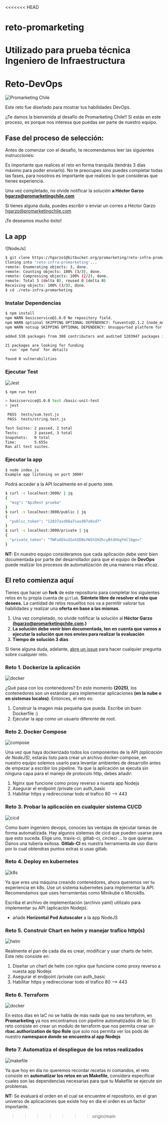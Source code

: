 <<<<<<< HEAD
# reto-promarketing
Utilizado para prueba técnica Ingeniero de Infraestructura
=======
# Reto-DevOps 
![Promarketing Chile](https://promarketingchile.com/wp-content/uploads/2020/03/Logo-promarketing.jpeg)

Este reto fue diseñado para mostrar tus habilidades DevOps. 

¡¡Te damos la bienvenida al desafío de Promarketing Chile!! Si estás en este proceso, es porque nos interesa que puedas ser parte de nuestro equipo.
## Fase del proceso de selección:
Antes de comenzar con el desafío, te recomendamos leer las siguientes instrucciones:

Es importante que realices el reto en forma tranquila (tendrás 3 días máximo para poder enviarlo). No te preocupes sino puedes completar todas las fases, para nosotros es importante que realices lo que consideras que tienes experiencia.
  
Una vez completado, no olvide notificar la solución **a Héctor Garzo hgarzo@promarketingchile.com**

Si tienes alguna duda, puedes escribir o enviar un correo a Héctor Garzo hgarzo@promarketingchile.com

¡Te deseamos mucho éxito!

## La app
![NodeJs]

```bash
$ git clone https://hgarzo1@bitbucket.org/promarketing/reto-infra-promarketing.git
Cloning into 'reto-infra-promarketing'...
remote: Enumerating objects: 3, done.
remote: Counting objects: 100% (3/3), done.
remote: Compressing objects: 100% (2/2), done.
remote: Total 3 (delta 0), reused 0 (delta 0)
Receiving objects: 100% (3/3), done.
$ cd ./reto-infra-promarketing

```
### Instalar Dependencias
```bash
$ npm install
npm WARN basicservice@1.0.0 No repository field.
npm WARN optional SKIPPING OPTIONAL DEPENDENCY: fsevents@2.1.2 (node_modules/fsevents):
npm WARN notsup SKIPPING OPTIONAL DEPENDENCY: Unsupported platform for fsevents@2.1.2: wanted {"os":"darwin","arch":"any"} (current: {"os":"linux","arch":"x64"})

added 530 packages from 308 contributors and audited 1203947 packages in 34.589s

21 packages are looking for funding
  run `npm fund` for details

found 0 vulnerabilities
```
### Ejecutar Test
![Jest](https://encrypted-tbn0.gstatic.com/images?q=tbn:ANd9GcSFOcnopNniGA7EIpzjc5aRUEMcfsq9D8ZTvg&usqp=CAU)

```bash
$ npm run test

> basicservice@1.0.0 test /basic-unit-test
> jest

 PASS  tests/sum.test.js
 PASS  tests/string.test.js

Test Suites: 2 passed, 2 total
Tests:       3 passed, 3 total
Snapshots:   0 total
Time:        5.655s
Ran all test suites.
```

### Ejecutar la app
```bash
$ node index.js
Example app listening on port 3000!
```
Podrá acceder a la API localmente en el puerto `3000`.

```bash
$ curl -s localhost:3000/ | jq
{
  "msg": "ApiRest prueba"
}
$ curl -s localhost:3000/public | jq
{
  "public_token": "12837asd98a7sasd97a9sd7"
}
$ curl -s localhost:3000/private | jq
{
  "private_token": "TWFudGVuIGxhIENsYW1hIHZhcyBtdXkgYmllbgo="
}
```

**NT:** En nuestro equipo consideramos que cada aplicación debe venir bien documentada por parte del desarrollador para que el equipo de **DevOps** puede realizar los procesos de automatización de una manera mas eficaz.

## El reto comienza aquí
Tienes que hacer un **fork** de este repositorio para completar los siguientes retos en tu propia cuenta de `gitlab`. **Siéntete libre de resolver el reto que desees.** La cantidad de retos resueltos nos va a permitir valorar tus habilidades y realizar una **oferta en base a las mismas**.

1. Una vez completado, no olvide notificar la solución al **Héctor Garzo (hgarzo@promarketingchile.com.)**
2. **La solución debe venir bien documentada, ten en cuenta que vamos a ejecutar la solución que nos envies para realizar la evaluación**
3. **Tiempo de solución 3 días**

Si tiene alguna duda, adelante, [abre un issue](https://gitlab.com/promarketingchile/reto-promarketing/-/issues) para hacer cualquier pregunta sobre cualquier reto.

### Reto 1. Dockerize la aplicación
![docker](https://i.imgur.com/CX0Xql8.png)


¿Qué pasa con los contenedores? En este momento **(2025)**, los contenedores son un estándar para implementar aplicaciones **(en la nube o en sistemas locales)**. Entonces, el reto es:
1. Construir la imagen más pequeña que pueda. Escribe un buen Dockerfile :)
2. Ejecutar la app como un usuario diferente de root.

### Reto 2. Docker Compose
![compose](https://i.imgur.com/1bprdVW.png)

Una vez que haya dockerizado todos los componentes de la API *(aplicación de NodeJS)*, estarás listo para crear un archivo docker-compose, en nuestro equipo solemos usarlo para levantar ambientes de desarrollo antes de empezar a escribir los pipeline. Ya que la aplicación se ejecuta sin ninguna capa para el manejo de protocolo http, debes añadir:

1. Nginx que funcione como proxy reverso a nuesta app Nodejs
2. Asegurar el endpoint /private con auth_basic
3. Habilitar https y redireccionar todo el trafico 80 --> 443

### Reto 3. Probar la aplicación en cualquier sistema CI/CD
![cicd](https://gitlab.com/clm-public/reto-devops/-/raw/master/img/cicd.jpg)

Como buen ingeniero devops, conoces las ventajas de ejecutar tareas de forma automatizada. Hay algunos sistemas de cicd que pueden usarse para que esto suceda. Elige uno, travis-ci, gitlab-ci, circleci ... lo que quieras. Danos una tubería exitosa. **Gitlab-CI** es nuestra herramienta de uso diario por lo cual obtendras puntos extras si usas gitlab.

### Reto 4. Deploy en kubernetes
![k8s](https://gitlab.com/clm-public/reto-devops/-/raw/master/img/k8s.png)

Ya que eres una máquina creando contenedores, ahora queremos ver tu experiencia en k8s. Use un sistema kubernetes para implementar la API. Recomendamos que uses herramientas como Minikube o Microk8s.

Escriba el archivo de implementación (archivo yaml) utilizalo para implementar su API (aplicación Nodejs).

* añade **Horizontal Pod Autoscaler** a la app NodeJS

### Reto 5. Construir Chart en helm y manejar trafico http(s)
![helm](https://gitlab.com/clm-public/reto-devops/-/raw/master/img/helm-logo-1.jpg)

Realmente el pan de cada día es crear, modificar y usar charts de helm. Este reto consiste en:

1. Diseñar un chart de helm con nginx que funcione como proxy reverso a nuesta app Nodejs
2. Asegurar el endpoint /private con auth_basic
3. Habilitar https y redireccionar todo el trafico 80 --> 443

### Reto 6. Terraform
![docker](https://gitlab.com/clm-public/reto-devops/-/raw/master/img/tf.png)

En estos días en IaC no se habla de más nada que no sea terraform, en **Promarketing** ya nos encontramos con pipeline automatizados de Iac. El reto consiste en crear un modulo de terraform que nos permita crear un **rbac.authorization de tipo Role** que solo nos permita ver los pods de nuestro **namespace donde se encuentra al app Nodejs**

### Reto 7. Automatiza el despliegue de los retos realizados
![makefile](https://encrypted-tbn0.gstatic.com/images?q=tbn:ANd9GcQzFcsGeX0pJY5fQgpr3H8onh3CVV0l5JK2Rw&usqp=CAU)

Ya que hoy en día no queremos recordar recetas ni comandos, el reto consiste en **automatizar los retos en un Makefile**, considera especificar cuales son las dependencias necesarias para que tu Makefile se ejecute sin problemas.

**NT:** Se evaluará el orden en el cual se encuentre el repositorio, en el gran universo de aplicaciones que existe hoy en día el orden es un factor importante.
>>>>>>> origin/main
